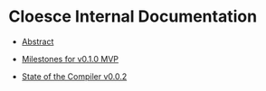 # Cloesce Internal Documentation

- [Abstract](abstract.md)

- [Milestones for v0.1.0 MVP](schreiber/v0.1.0_milestones.md)

- [State of the Compiler v0.0.2](./schreiber/v0.0.2/state_of_compiler.md)
